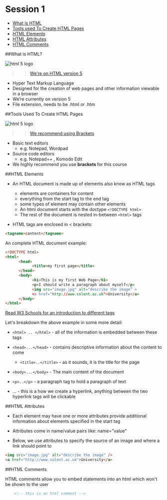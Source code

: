 
# Session 1 

- [What is HTML](#what-is-html)
- [Tools used To Create HTML Pages](#tools-used-to-create-html-pages)
- [HTML Elements](#html-elements)
- [HTML Attributes](#html-attributes)
- [HTML Comments](#html-comments)



##What is HTML?

 ![html 5 logo](assets/html5_logo.png)   
>> [We're on HTML version 5](https://www.w3.org/TR/html5/)   

- Hyper Text Markup Language- Designed for the creation of web pages and other information viewable in a browser- We’re currently on version 5
- File extension, needs to be .html or .htm

##Tools Used To Create HTML Pages

![html 5 logo](assets/brackets.jpeg)  
>> [We recommend using Brackets](http://brackets.io/)  


- Basic text editors   - e.g. Notepad, Wordpad- Source code editors   - e.g. Notepad++ , Komodo Edit 
- We highly recommend you use <strong> brackets </strong> for this course

##HTML Elements 

- An HTML document is made up of elements also know as HTML tags	- elements are containers for content	- everything from the start tag to the end tag	- some types of element may contain other elements
	- An html document starts with the doctype `<!DOCTYPE html>`
	- The rest of the document is nested in-between  `<html>` tags

- HTML tags are enclosed in < brackets:

```html  
<tagname>content</tagname>  
```	

An complete HTML document example:


```html
<!DOCTYPE html><html>	  <head>			<title>my first page</title>	  </head>      <body>			<h1>This is my first Web Page</h1>			<p>I should write a paragraph about myself</p>			<img src="image.jpg" alt="describe the image” >			<a href="http://www.solent.ac.uk">University</a>      </body></html>

```

[Read W3 Schools for an introduction to different tags](http://www.w3schools.com/html/html_intro.asp)


Let's breakdown the above example in some more detail:

- `<html> .. </html>` - all of the information is embedded between these tags

- `<head>...</head>` - contains descriptive information about the content to come
	- 	`<title>..</title>` - as it sounds, it is the title for the page

- `<body>...</body>` - The main content of the document 
- `<p>..</p>` -  a paragraph tag to hold a paragraph of text
-  	<a>...</a> -  this is a how we create a hyperlink, anything between the two hyperlink tags will be clickable 


##HTML Attributes

- Each element may have one or more attributes
  provide additional information about elements
  specified in the start tag
  
- Attributes come in name/value pairs like: name="value"

- Below, we use attributes to specify the source of an image and where a link should point to
  
  
```html
<img src="image.jpg" alt="describe the image" />
<a href="http://www.solent.ac.uk">University</a>

```

##HTML Comments 

HTML comments allow you to embed statements into an html which won't be shown to the user


```html
	<!-- this is an html comment -->

```


	







  
